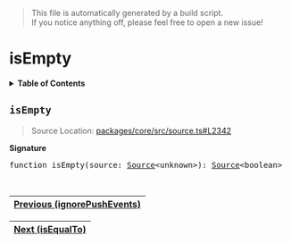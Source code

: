 > This file is automatically generated by a build script.<br>If you notice anything off, please feel free to open a new issue!

# isEmpty

<details><summary><b>Table of Contents</b></summary>

1. [<code>isEmpty</code>](#isEmpty)</details>

## <a name="isEmpty"></a><code>isEmpty</code>

> Source Location: [packages\/core\/src\/source.ts#L2342](..\/..\/packages\/core\/src\/source.ts#L2342)

<b>Signature</b>

<pre>function isEmpty(source: <a href="../03-api-source/00-Source.md#Source-Interface">Source</a>&lt;unknown&gt;): <a href="../03-api-source/00-Source.md#Source-Interface">Source</a>&lt;boolean&gt;</pre><br>

| [Previous \(ignorePushEvents\)](036-ignorePushEvents.md#readme) |
| --- |

<div align="right">

| [Next \(isEqualTo\)](038-isEqualTo.md#readme) |
| --- |
</div>
